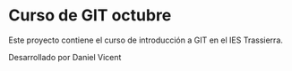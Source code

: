 # Curso de GIT octubre

Este proyecto contiene el curso de introducción a GIT en el IES Trassierra.

Desarrollado por Daniel Vicent
